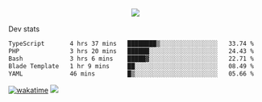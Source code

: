 <h3 align="center">
  <a href="https://github.com/spoopy2023">
      <img src="https://github-profile-trophy.vercel.app/?username=Spoopy2023&no-bg=true&no-frame=true">
  </a>
</h3>

Dev stats
<!--START_SECTION:waka-->

```txt
TypeScript       4 hrs 37 mins   ████████▒░░░░░░░░░░░░░░░░   33.74 %
PHP              3 hrs 20 mins   ██████░░░░░░░░░░░░░░░░░░░   24.43 %
Bash             3 hrs 6 mins    █████▓░░░░░░░░░░░░░░░░░░░   22.71 %
Blade Template   1 hr 9 mins     ██░░░░░░░░░░░░░░░░░░░░░░░   08.49 %
YAML             46 mins         █▒░░░░░░░░░░░░░░░░░░░░░░░   05.66 %
```

<!--END_SECTION:waka-->
[![wakatime](https://wakatime.com/badge/user/018ece4c-ff65-47b1-86a2-26e4e720c978.svg)](https://wakatime.com/@mac_g)
<img src="https://camo.githubusercontent.com/935c1e1091fb0ce9d975d06263ed4bc014721cd7e52b557f59b07c85da01afe3/68747470733a2f2f6b6f6d617265762e636f6d2f67687076632f3f757365726e616d653d5843726166744d616e3532266c6162656c3d566965777326636f6c6f723d626c7565267374796c653d706c6173746963">
